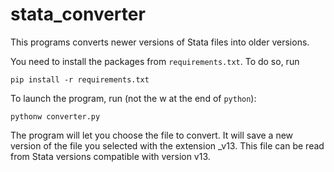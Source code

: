 # stata_converter
This programs converts newer versions of Stata files into older versions.

You need to install the packages from `requirements.txt`. To do so, run
```
pip install -r requirements.txt
```

To launch the program, run (not the w at the end of `python`):
```
pythonw converter.py
```
The program will let you choose the file to convert. It will save a new version of the file you selected with the extension _v13. This file can be read from Stata versions compatible with version v13.
